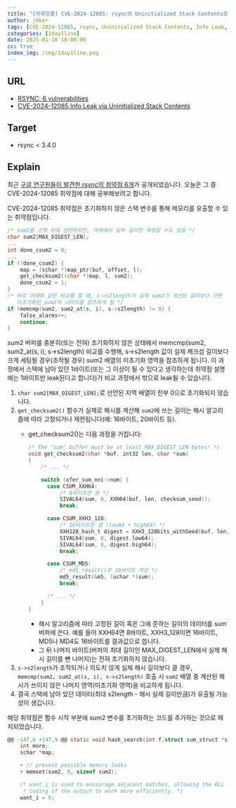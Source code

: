 ```yaml
---
title: "[하루한줄] CVE-2024-12085: rsync의 Uninitialized Stack Contents로 인한 Info Leak"
author: j0ker
tags: [CVE-2024-12085, rsync, Uninitialized Stack Contents, Info Leak, j0ker]
categories: [1day1line]
date: 2025-01-18 18:00:00
cc: true
index_img: /img/1day1line.png
---
```


## URL

- [RSYNC: 6 vulnerabilities](https://www.openwall.com/lists/oss-security/2025/01/14/3)
- [CVE-2024-12085 Info Leak via Uninitialized Stack Contents](https://github.com/RsyncProject/rsync/commit/589b0691e59f761ccb05ddb8e1124991440db2c7)

## Target

- rsync < 3.4.0

## Explain

최근 [구글 연구원들이 발견한 rsync의 취약점 6개](https://www.openwall.com/lists/oss-security/2025/01/14/3)가 공개되었습니다. 오늘은 그 중 CVE-2024-12085 취약점에 대해 공부해보려고 합니다.

CVE-2024-12085 취약점은 초기화하지 않은 스택 변수를 통해 메모리를 유출할 수 있는 취약점입니다.

```c
/* sum2를 스택 위에 선언하지만, 아래에서 일부 길이만 채워질 수도 있음 */
char sum2[MAX_DIGEST_LEN];
...
int done_csum2 = 0;
...
if (!done_csum2) {
    map = (schar *)map_ptr(buf, offset, l);
    get_checksum2((char *)map, l, sum2);
    done_csum2 = 1;
}
/* 바로 아래와 같은 비교를 할 때, s->s2length가 실제 sum2가 계산된 길이보다 크면
   미초기화된 sum2의 나머지를 참조하게 됨 */
if (memcmp(sum2, sum2_at(s, i), s->s2length) != 0) {
    false_alarms++;
    continue;
}
```

sum2 버퍼를 충분히(또는 전혀) 초기화하지 않은 상태에서 memcmp(sum2, sum2_at(s, i), s->s2length) 비교를 수행해, s->s2length 값이 실제 체크섬 길이보다 크게 세팅될 경우(조작될 경우) sum2 배열의 미초기화 영역을 참조하게 됩니다. 이 과정에서 스택에 남아 있던 1바이트(또는 그 이상이 될 수 있다고 생각하는데 취약점 설명에는 1바이트만 leak된다고 합니다)가 비교 과정에서 밖으로 leak될 수 있습니다.

1. `char sum2[MAX_DIGEST_LEN];`로 선언된 지역 배열이 전부 0으로 초기화되지 않습니다.
2. `get_checksum2()` 함수가 실제로 해시를 계산해 `sum2`에 쓰는 길이는 해시 알고리즘에 따라 고정되거나 제한됩니다(예: 16바이트, 20바이트 등).
    - get_checksum2()는 다음 과정을 거칩니다:
        
        ```c
        /* The "sum" buffer must be at least MAX_DIGEST_LEN bytes! */
        void get_checksum2(char *buf, int32 len, char *sum)
        {
            /* ... */
        
            switch (xfer_sum_nni->num) {
              case CSUM_XXH64:
                  /* 8바이트만 씀 */
                  SIVAL64(sum, 0, XXH64(buf, len, checksum_seed));
                  break;
        
              case CSUM_XXH3_128:
                  /* 16바이트만 씀 (low64 + high64) */
                  XXH128_hash_t digest = XXH3_128bits_withSeed(buf, len, checksum_seed);
                  SIVAL64(sum, 0, digest.low64);
                  SIVAL64(sum, 8, digest.high64);
                  break;
        
              case CSUM_MD5:
                  /* md5_result()로 16바이트 작성 */
                  md5_result(&m5, (uchar *)sum);
                  break;
        
              /* ... */
            }
        }
        ```
        
        - 해시 알고리즘에 따라 고정된 길이 혹은 그에 준하는 길이의 데이터를 sum 버퍼에 쓴다. 예를 들어 XXH64면 8바이트, XXH3_128이면 16바이트, MD5나 MD4도 16바이트를 결과값으로 씁니다.
        - 그 뒤 나머지 바이트(버퍼의 최대 길이인 MAX_DIGEST_LEN에서 실제 해시 길이를 뺀 나머지)는 전혀 초기화하지 않습니다.
3. `s->s2length`가 조작되거나 의도치 않게 실제 해시 길이보다 클 경우, `memcmp(sum2, sum2_at(s, i), s->s2length)` 호출 시 `sum2` 배열 중 계산된 해시가 쓰이지 않은 나머지 영역(미초기화 영역)을 비교하게 됩니다.
4. 결국 스택에 남아 있던 데이터(최대 s2length - 해시 실제 길이만큼)가 유출될 가능성이 생깁니다.

해당 취약점은 함수 시작 부분에 sum2 변수를 초기화하는 코드를 추가하는 것으로 패치되었습니다.

```c
@@ -147,6 +147,9 @@ static void hash_search(int f,struct sum_struct *s,
	int more;
	schar *map;

	+ // prevent possible memory leaks
	+ memset(sum2, 0, sizeof sum2);

	/* want_i is used to encourage adjacent matches, allowing the RLL
	 * coding of the output to work more efficiently. */
	want_i = 0;
```